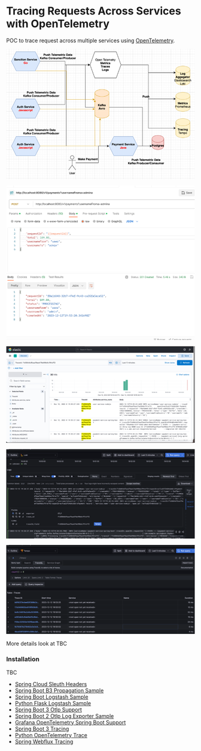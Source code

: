 # Tracing Requests Across Services with OpenTelemetry

POC to trace request across multiple services using [OpenTelemetry](https://opentelemetry.io).

![img.png](img.png)

![img_4.png](img_4.png)

![img_3.png](img_3.png)

![img_2.png](img_2.png)

![img_1.png](img_1.png)

More details look at TBC

### Installation

TBC

* [Spring Cloud Sleuth Headers](https://cloud.spring.io/spring-cloud-sleuth/2.0.x/multi/multi__propagation.html)
* [Spring Boot B3 Propagation Sample](https://github.com/cassiomolin/log-aggregation-spring-boot-elastic-stack)
* [Spring Boot Logstash Sample](https://github.com/classicPintus/spring-boot-elk)
* [Python Flask Logstash Sample](https://www.techchorus.net/blog/logging-from-flask-application-to-elasticsearch-via-logstash/)
* [Spring Boot 3 Otlp Support](https://github.com/spring-projects/spring-boot/issues/37278)
* [Spring Boot 2 Otlp Log Exporter Sample](https://github.com/ff-sdesai/distributed-tracing-spring/tree/main)
* [Grafana OpenTelemetry Spring Boot Support](https://grafana.com/docs/opentelemetry/instrumentation/java/spring-starter/)
* [Spring Boot 3 Tracing](https://github.com/micrometer-metrics/tracing/wiki/Spring-Cloud-Sleuth-3.1-Migration-Guide)
* [Python OpenTelemetry Trace](https://newrelic.com/blog/how-to-relic/opentelemetry-full-stack-javascript)
* [Spring Webflux Tracing](https://stackoverflow.com/a/77707351/2669657)